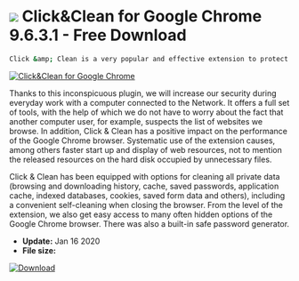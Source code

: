 # ![](https://cdn.softexe.net/static/icon/0/click-clean-dla-google-chrome-8299.png) Click&Clean for Google Chrome 9.6.3.1 - Free Download

```sh
Click &amp; Clean is a very popular and effective extension to protect the privacy of the Google Chrome browser user, as well as preventing the tracking of its activity on the Internet.
```
[![Click&Clean for Google Chrome](https://gallery.dpcdn.pl/imgc/Tools/77078/g_-_420x350_1.5_-_x20170804171115_0.jpg)](https://softexe.net/win/internet/browser-add-ons/click-clean-for-google-chrome:hbaa.html)

Thanks to this inconspicuous plugin, we will increase our security during everyday work with a computer connected to the Network. It offers a full set of tools, with the help of which we do not have to worry about the fact that another computer user, for example, suspects the list of websites we browse. In addition, Click &amp; Clean has a positive impact on the performance of the Google Chrome browser. Systematic use of the extension causes, among others faster start up and display of web resources, not to mention the released resources on the hard disk occupied by unnecessary files.
 
 Click &amp; Clean has been equipped with options for cleaning all private data (browsing and downloading history, cache, saved passwords, application cache, indexed databases, cookies, saved form data and others), including a convenient self-cleaning when closing the browser. From the level of the extension, we also get easy access to many often hidden options of the Google Chrome browser. There was also a built-in safe password generator.


- **Update:** Jan 16 2020
- **File size:** 

[![Download](https://cdn.softexe.net/static/img/download.png)](https://softexe.net/win/internet/browser-add-ons/click-clean-for-google-chrome:hbaa.html)

